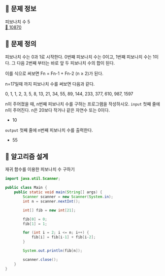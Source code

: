 ## 🌵 문제 정보
피보나치 수 5 <br>
[🚗 10870](https://www.acmicpc.net/problem/10870)

## 🌵 문제 정의
피보나치 수는 0과 1로 시작한다. 0번째 피보나치 수는 0이고, 1번째 피보나치 수는 1이다. 그 다음 2번째 부터는 바로 앞 두 피보나치 수의 합이 된다.

이를 식으로 써보면 Fn = Fn-1 + Fn-2 (n ≥ 2)가 된다.

n=17일때 까지 피보나치 수를 써보면 다음과 같다.

0, 1, 1, 2, 3, 5, 8, 13, 21, 34, 55, 89, 144, 233, 377, 610, 987, 1597

n이 주어졌을 때, n번째 피보나치 수를 구하는 프로그램을 작성하시오.
`input` 첫째 줄에 n이 주어진다. n은 20보다 작거나 같은 자연수 또는 0이다.<br>
- 10

`output` 첫째 줄에 n번째 피보나치 수를 출력한다.<br>
- 55

## 🌵 알고리즘 설계
재귀 함수를 이용한 피보나치 수 구하기
```java
import java.util.Scanner;

public class Main {
    public static void main(String[] args) {
        Scanner scanner = new Scanner(System.in);
        int n = scanner.nextInt();

        int[] fib = new int[21];

        fib[0] = 0;
        fib[1] = 1;

        for (int i = 2; i <= n; i++) {
            fib[i] = fib[i-1] + fib[i-2];
        }

        System.out.println(fib[n]);

        scanner.close();
    }
}
```